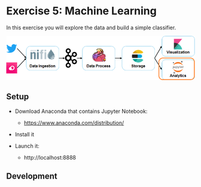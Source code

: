 # Exercise 5: Machine Learning

In this exercise you will explore the data and build a simple classifier. 

![Exercise architecture](../img/architecture_exercise5.png)

## Setup

* Download Anaconda that contains Jupyter Notebook:

	* https://www.anaconda.com/distribution/

* Install it

* Launch it:
	* http://localhost:8888
	
## Development
